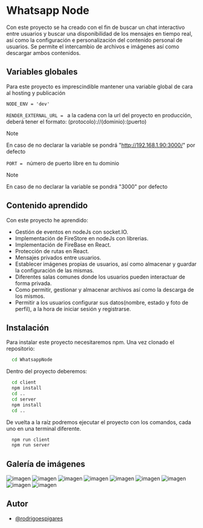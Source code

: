 
# Whatsapp Node

Con este proyecto se ha creado con el fin de buscar un chat interactivo entre usuarios y buscar una disponibilidad de los mensajes en tiempo real, así como la configuración e personalización del contenido personal de usuarios. Se permite el intercambio de archivos e imágenes así como descargar ambos contenidos.




## Variables globales

Para este proyecto es imprescindible mantener una variable global de cara al hosting y publicación

`NODE_ENV = 'dev'`

`RENDER_EXTERNAL_URL = `  a la cadena con la url del proyecto en producción, deberá tener el formato: (protocolo)://(dominio):(puerto) 

>[!NOTE]
>En caso de no declarar la variable se pondrá "http://192.168.1.90:3000/" por defecto

`PORT = ` número de puerto libre en tu dominio

>[!NOTE]
>En caso de no declarar la variable se pondrá "3000" por defecto


## Contenido aprendido

Con este proyecto he aprendido:

- Gestión de eventos en nodeJs con socket.IO.
- Implementación de FireStore en nodeJs con librerias.
- Implementación de FireBase en React.
- Protección de rutas en React.
- Mensajes privados entre usuarios.
- Establecer imágenes propias de usuarios, así como almacenar y guardar la configuración de las mismas.
- Diferentes salas comunes donde los usuarios pueden interactuar de forma privada.
- Como permitir, gestionar y almacenar archivos así como la descarga de los mismos.
- Permitir a los usuarios configurar sus datos(nombre, estado y foto de perfil), a la hora de iniciar sesión y registrarse.



## Instalación

Para instalar este proyecto necesitaremos npm. Una vez clonado el repositorio:

```bash
  cd WhatsappNode
```

Dentro del proyecto deberemos:

```bash
  cd client
  npm install
  cd ..
  cd server
  npm install
  cd ..
```

De vuelta a la raíz podremos ejecutar el proyecto con los comandos, cada uno en una terminal diferente.

```bash
  npm run client
  npm run server
```
## Galería de imágenes
![imagen](https://github.com/rodrigoespigares/WhatsappNode/assets/94736646/39772738-5b29-42c1-b4ff-ad08452e672b)
![imagen](https://github.com/rodrigoespigares/WhatsappNode/assets/94736646/42074bd2-fadd-4471-adb0-4cbf0a6ebd93)
![imagen](https://github.com/rodrigoespigares/WhatsappNode/assets/94736646/c9e11757-aefa-4c6a-98ad-3ad46c62def3)
![imagen](https://github.com/rodrigoespigares/WhatsappNode/assets/94736646/6f69c056-7d51-4be4-861d-344de817e240)
![imagen](https://github.com/rodrigoespigares/WhatsappNode/assets/94736646/eca9dc67-b935-4a8e-a14d-fc3336e9fa9b)
![imagen](https://github.com/rodrigoespigares/WhatsappNode/assets/94736646/339457cf-2e27-4d75-98f4-803338c8a743)
![imagen](https://github.com/rodrigoespigares/WhatsappNode/assets/94736646/414ed0d4-cfe5-46da-9ee1-e876eeee8b04)
![imagen](https://github.com/rodrigoespigares/WhatsappNode/assets/94736646/c4d2edcf-f4d6-4ca7-afda-66e914ceec6b)
![imagen](https://github.com/rodrigoespigares/WhatsappNode/assets/94736646/e7c33c17-ae50-4360-96ed-4149d9152172)


## Autor

- [@rodrigoespigares](https://www.github.com/rodrigoespigares)

